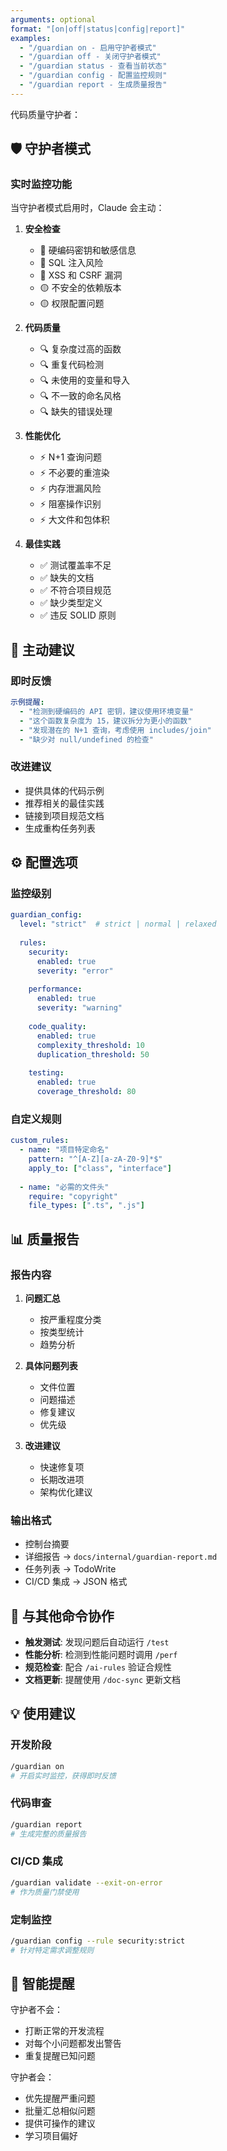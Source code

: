 ```yaml
---
arguments: optional
format: "[on|off|status|config|report]"
examples:
  - "/guardian on - 启用守护者模式"
  - "/guardian off - 关闭守护者模式"
  - "/guardian status - 查看当前状态"
  - "/guardian config - 配置监控规则"
  - "/guardian report - 生成质量报告"
---
```


代码质量守护者：

## 🛡️ 守护者模式

### 实时监控功能
当守护者模式启用时，Claude 会主动：

1. **安全检查**
   - 🔴 硬编码密钥和敏感信息
   - 🔴 SQL 注入风险
   - 🔴 XSS 和 CSRF 漏洞
   - 🟡 不安全的依赖版本
   - 🟡 权限配置问题

2. **代码质量**
   - 🔍 复杂度过高的函数
   - 🔍 重复代码检测
   - 🔍 未使用的变量和导入
   - 🔍 不一致的命名风格
   - 🔍 缺失的错误处理

3. **性能优化**
   - ⚡ N+1 查询问题
   - ⚡ 不必要的重渲染
   - ⚡ 内存泄漏风险
   - ⚡ 阻塞操作识别
   - ⚡ 大文件和包体积

4. **最佳实践**
   - ✅ 测试覆盖率不足
   - ✅ 缺失的文档
   - ✅ 不符合项目规范
   - ✅ 缺少类型定义
   - ✅ 违反 SOLID 原则

## 🎯 主动建议

### 即时反馈
```yaml
示例提醒:
  - "检测到硬编码的 API 密钥，建议使用环境变量"
  - "这个函数复杂度为 15，建议拆分为更小的函数"
  - "发现潜在的 N+1 查询，考虑使用 includes/join"
  - "缺少对 null/undefined 的检查"
```

### 改进建议
- 提供具体的代码示例
- 推荐相关的最佳实践
- 链接到项目规范文档
- 生成重构任务列表

## ⚙️ 配置选项

### 监控级别
```yaml
guardian_config:
  level: "strict"  # strict | normal | relaxed
  
  rules:
    security: 
      enabled: true
      severity: "error"
    
    performance:
      enabled: true
      severity: "warning"
    
    code_quality:
      enabled: true
      complexity_threshold: 10
      duplication_threshold: 50
    
    testing:
      enabled: true
      coverage_threshold: 80
```

### 自定义规则
```yaml
custom_rules:
  - name: "项目特定命名"
    pattern: "^[A-Z][a-zA-Z0-9]*$"
    apply_to: ["class", "interface"]
    
  - name: "必需的文件头"
    require: "copyright"
    file_types: [".ts", ".js"]
```

## 📊 质量报告

### 报告内容
1. **问题汇总**
   - 按严重程度分类
   - 按类型统计
   - 趋势分析

2. **具体问题列表**
   - 文件位置
   - 问题描述
   - 修复建议
   - 优先级

3. **改进建议**
   - 快速修复项
   - 长期改进项
   - 架构优化建议

### 输出格式
- 控制台摘要
- 详细报告 → `docs/internal/guardian-report.md`
- 任务列表 → TodoWrite
- CI/CD 集成 → JSON 格式

## 🔄 与其他命令协作

- **触发测试**: 发现问题后自动运行 `/test`
- **性能分析**: 检测到性能问题时调用 `/perf`
- **规范检查**: 配合 `/ai-rules` 验证合规性
- **文档更新**: 提醒使用 `/doc-sync` 更新文档

## 💡 使用建议

### 开发阶段
```bash
/guardian on
# 开启实时监控，获得即时反馈
```

### 代码审查
```bash
/guardian report
# 生成完整的质量报告
```

### CI/CD 集成
```bash
/guardian validate --exit-on-error
# 作为质量门禁使用
```

### 定制监控
```bash
/guardian config --rule security:strict
# 针对特定需求调整规则
```

## 🚨 智能提醒

守护者不会：
- 打断正常的开发流程
- 对每个小问题都发出警告
- 重复提醒已知问题

守护者会：
- 优先提醒严重问题
- 批量汇总相似问题
- 提供可操作的建议
- 学习项目偏好